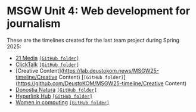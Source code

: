 # MSGW Unit 4: Web development for journalism

These are the timelines created for the last team project during Spring 2025:

- [21 Media](https://lab.deustokom.news/MSGW25-timeline/group2) [`[GitHub folder]`](https://github.com/DeustoKOM/MSGW25-timeline/group2)
- [ClickTalk](https://lab.deustokom.news/MSGW25-timeline/groupClickTalk) [`[GitHub folder]`](https://github.com/DeustoKOM/MSGW25-timeline/groupClickTalk)
- [Creative Content](https://lab.deustokom.news/MSGW25-timeline/Creative Content) [`[GitHub folder]`](https://github.com/DeustoKOM/MSGW25-timeline/Creative Content)
- [Donostia Natura](https://lab.deustokom.news/MSGW25-timeline/donostia-natura) [`[GitHub folder]`](https://github.com/DeustoKOM/MSGW25-timeline/donostia-natura)
- [Hyperlink Hub](https://lab.deustokom.news/MSGW25-timeline/group1) [`[GitHub folder]`](https://github.com/DeustoKOM/MSGW25-timeline/group1)
- [Women in computing](https://lab.deustokom.news/MSGW25-timeline/women-computing)  [`[GitHub folder]`](https://github.com/DeustoKOM/MSGW25-timeline/women-computing)
<!-- - Group 0: [Timeline Title](group0) `empty` -->
